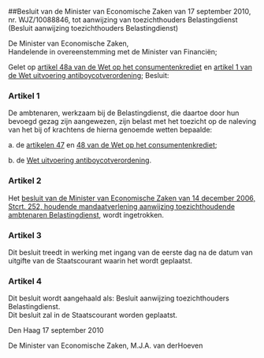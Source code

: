 <meta http-equiv='Content-Type' content='text/html; charset=utf-8' />

##Besluit van de Minister van Economische Zaken van 17 september 2010, nr. WJZ/10088846, tot aanwijzing van toezichthouders Belastingdienst (Besluit aanwijzing toezichthouders Belastingdienst)

De Minister van Economische Zaken,  
Handelende in overeenstemming met de Minister van Financiën;

Gelet op [artikel 48a van de Wet op het consumentenkrediet](../../../../../../wet/wet/op/het/consumentenkrediet/BWBR0004815/README.md) en [artikel 1 van de Wet uitvoering antiboycotverordening](../../../../../../wet/wet/uitvoering/antiboycotverordening/BWBR0010176/README.md);
Besluit:    

### Artikel  1  

De ambtenaren, werkzaam bij de Belastingdienst, die daartoe door hun bevoegd gezag zijn aangewezen, zijn belast met het toezicht op de naleving van het bij of krachtens de hierna genoemde wetten bepaalde: 

a. de [artikelen 47](../../../../../../wet/wet/op/het/consumentenkrediet/BWBR0004815/README.md) en [48 van de Wet op het consumentenkrediet](../../../../../../wet/wet/op/het/consumentenkrediet/BWBR0004815/README.md);  

b. de [Wet uitvoering antiboycotverordening](../../../../../../wet/wet/uitvoering/antiboycotverordening/BWBR0010176/README.md).    

### Artikel  2  

Het [besluit van de Minister van Economische Zaken van 14 december 2006, Stcrt. 252, houdende mandaatverlening aanwijzing toezichthoudende ambtenaren Belastingdienst](../../../../../../ministeriele-regeling/mandaatverlening/aanwijzing/toezichthoudende/ambtenaren/belastingdienst/BWBR0020870/README.md), wordt ingetrokken.  

### Artikel  3  

Dit besluit treedt in werking met ingang van de eerste dag na de datum van uitgifte van de Staatscourant waarin het wordt geplaatst.  

### Artikel  4  

Dit besluit wordt aangehaald als: Besluit aanwijzing toezichthouders Belastingdienst.  
Dit besluit zal in de Staatscourant worden geplaatst.   

Den Haag 
17 september 2010   

De 
Minister van Economische Zaken,
M.J.A. van derHoeven   
